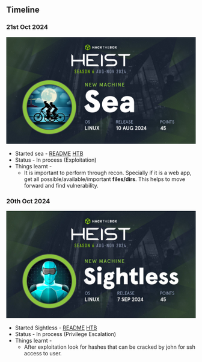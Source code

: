 ## Timeline

### 21st Oct 2024

![](HackTheBox/sea/banner.png)
- Started sea - [README](https://hexadivine.gitbook.io/hd/ctf-walkthoughs/hackthebox/sea) [HTB](https://app.hackthebox.com/machines/Sea)
- Status - In process (Exploitation)
- Things learnt - 
	- It is important to perform through recon. Specially if it is a web app, get all possible/available/important **files/dirs**. This helps to move forward and find vulnerability. 


### 20th Oct 2024

![](HackTheBox/sightless/Pasted%20image%2020241020223114.png)

- Started Sightless - [README](https://hexadivine.gitbook.io/hd/ctf-walkthoughs/hackthebox/sightless) [HTB](https://app.hackthebox.com/machines/Sea)
- Status - In process (Privilege Escalation)
- Things learnt - 
	- After exploitation look for hashes that can be cracked by john for ssh access to user.
